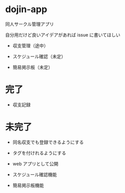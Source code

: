<!-- プレビュー[ctrl]+[k] -> [v] -->

# dojin-app

同人サークル管理アプリ

自分用だけど良いアイデアがあれば issue に書いてほしい

* 収支管理（途中）

* スケジュール確認（未定）

* 簡易掲示板（未定）

# 完了

* 収支記録

# 未完了

* 同名収支でも登録できるようにする

* タグを付けれるようにする

* web アプリとして公開

* スケジュール確認機能

* 簡易掲示板機能